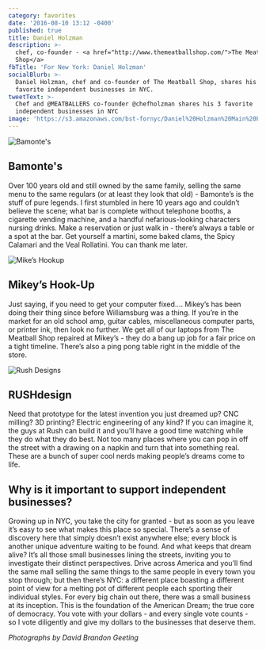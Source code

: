 ```yaml
---
category: favorites
date: '2016-08-10 13:12 -0400'
published: true
title: Daniel Holzman
description: >-
  chef, co-founder - <a href="http://www.themeatballshop.com/">The Meatball
  Shop</a>
fbTitle: 'For New York: Daniel Holzman'
socialBlurb: >-
  Daniel Holzman, chef and co-founder of The Meatball Shop, shares his 3
  favorite independent businesses in NYC.
tweetText: >-
  Chef and @MEATBALLERS co-founder @chefholzman shares his 3 favorite
  independent businesses in NYC
image: 'https://s3.amazonaws.com/bst-fornyc/Daniel%20Holzman%20Main%20Portrait.jpg'
---
```

![Bamonte's](https://s3.amazonaws.com/bst-fornyc/Daniel%20Holzman%20Bamontes.jpg)
## Bamonte's 
Over 100 years old and still owned by the same family, selling the same menu to the same regulars (or at least they look that old) - Bamonte’s is the stuff of pure legends. I first stumbled in here 10 years ago and couldn’t believe the scene; what bar is complete without telephone booths, a cigarette vending machine, and a handful nefarious-looking characters nursing drinks. Make a reservation or just walk in - there’s always a table or a spot at the bar. Get yourself a martini, some baked clams, the Spicy Calamari and the Veal Rollatini. You can thank me later.  

![Mike’s Hookup](https://s3.amazonaws.com/bst-fornyc/Daniel%20Holzman%20Mikes%20Hook%20Up.jpg)
## Mikey’s Hook-Up 
Just saying, if you need to get your computer fixed…. Mikey’s has been doing their thing since before Williamsburg was a thing. If you’re in the market for an old school amp, guitar cables, miscellaneous computer parts, or printer ink, then look no further. We get all of our laptops from The Meatball Shop repaired at Mikey’s - they do a bang up job for a fair price on a tight timeline. There’s also a ping pong table right in the middle of the store.

![Rush Designs](https://s3.amazonaws.com/bst-fornyc/Daniel%20Holzman%20Rush%20Design.jpg)
## RUSHdesign 
Need that prototype for the latest invention you just dreamed up? CNC milling? 3D printing? Electric engineering of any kind? If you can imagine it, the guys at Rush can build it and you’ll have a good time watching while they do what they do best. Not too many places where you can pop in off the street with a drawing on a napkin and turn that into something real. These are a bunch of super cool nerds making people’s dreams come to life. 

## Why is it important to support independent businesses?
Growing up in NYC, you take the city for granted - but as soon as you leave it’s easy to see what makes this place so special.  There’s a sense of discovery here that simply doesn’t exist anywhere else; every block is another unique adventure waiting to be found. And what keeps that dream alive? It’s all those small businesses lining the streets, inviting you to investigate their distinct perspectives. Drive across America and you’ll find the same mall selling the same things to the same people in every town you stop through; but then there’s NYC: a different place boasting a different point of view for a melting pot of different people each sporting their individual styles. For every big chain out there, there was a small business at its inception. This is the foundation of the American Dream; the true core of democracy. You vote with your dollars - and every single vote counts - so I vote diligently and give my dollars to the businesses that deserve them.  

_Photographs by David Brandon Geeting_
